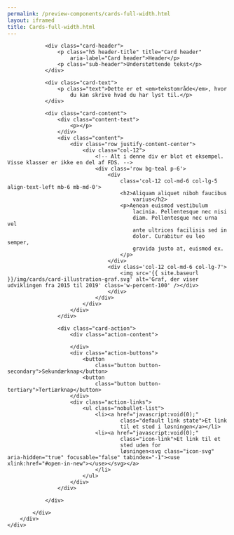 ```yaml
--- 
permalink: /preview-components/cards-full-width.html
layout: iframed 
title: Cards-full-width.html
---
```

<div class="container">
    <div class="row">
        <div class="col-12">
            <div class="card ">

                <div class="card-header">
                    <p class="h5 header-title" title="Card header"
                        aria-label="Card header">Header</p>
                    <p class="sub-header">Understøttende tekst</p>
                </div>

                <div class="card-text">
                    <p class="text">Dette er et <em>tekstområde</em>, hvor
                        du kan skrive hvad du har lyst til.</p>
                </div>

                <div class="card-content">
                    <div class="content-text">
                        <p></p>
                    </div>
                    <div class="content">
                        <div class="row justify-content-center">
                            <div class="col-12">
                                <!-- Alt i denne div er blot et eksempel. Visse klasser er ikke en del af FDS. -->
                                <div class='row bg-teal p-6'>
                                    <div
                                        class='col-12 col-md-6 col-lg-5 align-text-left mb-6 mb-md-0'>
                                        <h2>Aliquam aliquet niboh faucibus
                                            varius</h2>
                                        <p>Aenean euismod vestibulum
                                            lacinia. Pellentesque nec nisi
                                            diam. Pellentesque nec urna vel
                                            ante ultrices facilisis sed in
                                            dolor. Curabitur eu leo semper,
                                            gravida justo at, euismod ex.
                                        </p>
                                    </div>
                                    <div class='col-12 col-md-6 col-lg-7'>
                                        <img src='{{ site.baseurl }}/img/cards/card-illustration-graf.svg' alt='Graf, der viser udviklingen fra 2015 til 2019' class='w-percent-100' /></div>
                                    </div>
                                </div>
                            </div>
                        </div>
                    </div>

                    <div class="card-action">
                        <div class="action-content">

                        </div>
                        <div class="action-buttons">
                            <button
                                class="button button-secondary">Sekundærknap</button>
                            <button
                                class="button button-tertiary">Tertiærknap</button>
                        </div>
                        <div class="action-links">
                            <ul class="nobullet-list">
                                <li><a href="javascript:void(0);"
                                        class="default link state">Et link
                                        til et sted i løsningen</a></li>
                                <li><a href="javascript:void(0);"
                                        class="icon-link">Et link til et
                                        sted uden for
                                        løsningen<svg class="icon-svg" aria-hidden="true" focusable="false" tabindex="-1"><use xlink:href="#open-in-new"></use></svg></a>
                                </li>
                            </ul>
                        </div>
                    </div>

                </div>

            </div>
        </div>
    </div>